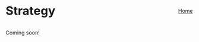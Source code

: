 <div style="display: flex; justify-content: space-between; align-items: center; margin-bottom: 2rem; flex-wrap: wrap;">
  <h1 style="margin: 0; font-size: 2rem;">Strategy</h1>
  <a href="/" class="home-button">Home</a>
</div>

Coming soon!